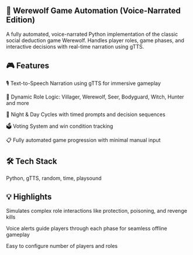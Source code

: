 ## 🐺 Werewolf Game Automation (Voice-Narrated Edition)
A fully automated, voice-narrated Python implementation of the classic social deduction game Werewolf. Handles player roles, game phases, and interactive decisions with real-time narration using gTTS.

## 🎮 Features
🎙️ Text-to-Speech Narration using gTTS for immersive gameplay

🧠 Dynamic Role Logic: Villager, Werewolf, Seer, Bodyguard, Witch, Hunter and more

🌙 Night & Day Cycles with timed prompts and decision sequences

🗳️ Voting System and win condition tracking

📋 Fully automated game progression with minimal manual input

## 🛠️ Tech Stack
Python, gTTS, random, time, playsound

## 💡 Highlights
Simulates complex role interactions like protection, poisoning, and revenge kills

Voice alerts guide players through each phase for seamless offline gameplay

Easy to configure number of players and roles
